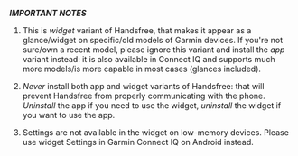 ***IMPORTANT NOTES***

1.   This is *widget* variant of Handsfree, that makes it appear as a glance/widget on specific/old models of Garmin devices. If you're not sure/own a recent model, please ignore this variant and install the *app* variant instead: it is also available in Connect IQ and supports much more models/is more capable in most cases (glances included).

2.   *Never* install both app and widget variants of Handsfree: that will prevent Handsfree from properly communicating with the phone. *Uninstall* the app if you need to use the widget, *uninstall* the widget if you want to use the app.

3.   Settings are not available in the widget on low-memory devices. Please use widget Settings in Garmin Connect IQ on Android instead.

